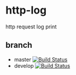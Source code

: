 # http-log
http request log print

## branch  
- master [![Build Status](https://travis-ci.org/zhiwen95/http-log.svg?branch=master)](https://travis-ci.org/zhiwen95/http-log)
- develop [![Build Status](https://travis-ci.org/zhiwen95/http-log.svg?branch=develop)](https://travis-ci.org/zhiwen95/http-log)  


